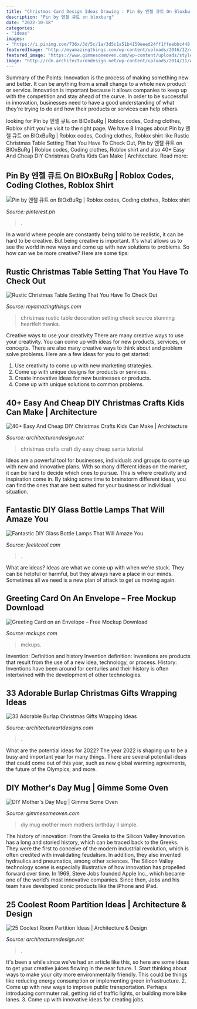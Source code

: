 ```yaml
---
title: "Christmas Card Design Ideas Drawing : Pin By 엔젤 큐트 On Bloxburg"
description: "Pin by 엔젤 큐트 on bloxburg"
date: "2022-10-18"
categories:
- "ideas"
images:
- "https://i.pinimg.com/736x/3d/5c/1a/3d5c1a51b4150eeed24ff1ffeebbc448.jpg"
featuredImage: "http://myamazingthings.com/wp-content/uploads/2016/12/christmas-wedding-decoration-ideas-15.jpg"
featured_image: "https://www.gimmesomeoven.com/wp-content/uploads/style/2013/05/IMG_8329-552x864.jpg"
image: "http://cdn.architecturendesign.net/wp-content/uploads/2014/11/AD-Christmas-Craft-For-Kids-15.jpg"
---
```



Summary of the Points:
Innovation is the process of making something new and better. It can be anything from a small change to a whole new product or service. Innovation is important because it allows companies to keep up with the competition and stay ahead of the curve. In order to be successful in innovation, businesses need to have a good understanding of what they're trying to do and how their products or services can help others.

	

		
looking for Pin by 엔젤 큐트 on BlOxBuRg | Roblox codes, Coding clothes, Roblox shirt you've visit to the right page. We have 8 Images about Pin by 엔젤 큐트 on BlOxBuRg | Roblox codes, Coding clothes, Roblox shirt like Rustic Christmas Table Setting That You Have To Check Out, Pin by 엔젤 큐트 on BlOxBuRg | Roblox codes, Coding clothes, Roblox shirt and also 40+ Easy And Cheap DIY Christmas Crafts Kids Can Make | Architecture. Read more:
		
    
## Pin By 엔젤 큐트 On BlOxBuRg | Roblox Codes, Coding Clothes, Roblox Shirt

<img loading=lazy src="https://i.pinimg.com/736x/3d/5c/1a/3d5c1a51b4150eeed24ff1ffeebbc448.jpg" onerror="this.onerror=null;this.src='https://tse3.mm.bing.net/th?id=OIP.4V6cK6RA8ekuu8n0YzYurAHaHN&amp;pid=15.1';" alt="Pin by 엔젤 큐트 on BlOxBuRg | Roblox codes, Coding clothes, Roblox shirt">

_Source: pinterest.ph_

>. 

	

In a world where people are constantly being told to be realistic, it can be hard to be creative. But being creative is important. It's what allows us to see the world in new ways and come up with new solutions to problems. So how can we be more creative? Here are some tips:

    
## Rustic Christmas Table Setting That You Have To Check Out

<img loading=lazy src="http://myamazingthings.com/wp-content/uploads/2016/12/christmas-wedding-decoration-ideas-15.jpg" onerror="this.onerror=null;this.src='https://tse2.mm.bing.net/th?id=OIP.SMetG3olSv2IBfUhOz0rLgHaK_&amp;pid=15.1';" alt="Rustic Christmas Table Setting That You Have To Check Out">

_Source: myamazingthings.com_

>christmas rustic table decoration setting check source stunning heartfelt thanks. 

	

Creative ways to use your creativity
There are many creative ways to use your creativity. You can come up with ideas for new products, services, or concepts. There are also many creative ways to think about and problem solve problems. Here are a few ideas for you to get started:
1) Use creativity to come up with new marketing strategies.
2) Come up with unique designs for products or services.
3) Create innovative ideas for new businesses or products.
4) Come up with unique solutions to common problems.

    
## 40+ Easy And Cheap DIY Christmas Crafts Kids Can Make | Architecture

<img loading=lazy src="http://cdn.architecturendesign.net/wp-content/uploads/2014/11/AD-Christmas-Craft-For-Kids-15.jpg" onerror="this.onerror=null;this.src='https://tse3.mm.bing.net/th?id=OIP.GYPZMgEG5LHgeDwx0lsoJgHaIC&amp;pid=15.1';" alt="40+ Easy And Cheap DIY Christmas Crafts Kids Can Make | Architecture">

_Source: architecturendesign.net_

>christmas crafts craft diy easy cheap santa tutorial. 

	

Ideas are a powerful tool for businesses, individuals and groups to come up with new and innovative plans. With so many different ideas on the market, it can be hard to decide which ones to pursue. This is where creativity and inspiration come in. By taking some time to brainstorm different ideas, you can find the ones that are best suited for your business or individual situation.

    
## Fantastic DIY Glass Bottle Lamps That Will Amaze You

<img loading=lazy src="https://feelitcool.com/wp-content/uploads/2017/01/diy-bottle-lamp-ideas6.jpg" onerror="this.onerror=null;this.src='https://tse1.mm.bing.net/th?id=OIP.C2qSvMD6gFgKsjmSe4s_TwHaNK&amp;pid=15.1';" alt="Fantastic DIY Glass Bottle Lamps That Will Amaze You">

_Source: feelitcool.com_

>. 

	

What are ideas?
Ideas are what we come up with when we're stuck. They can be helpful or harmful, but they always have a place in our minds. Sometimes all we need is a new plan of attack to get us moving again.

    
## Greeting Card On An Envelope – Free Mockup Download

<img loading=lazy src="https://mckups.com/wp-content/uploads/2020/12/greeting-card-1333x2000.jpg" onerror="this.onerror=null;this.src='https://tse2.mm.bing.net/th?id=OIP.JdGuJ69y9gyYMw7V4S9X2wHaLH&amp;pid=15.1';" alt="Greeting Card on an Envelope – Free Mockup Download">

_Source: mckups.com_

>mckups. 

	

Invention: Definition and history
Invention definition: Inventions are products that result from the use of a new idea, technology, or process. History: Inventions have been around for centuries and their history is often intertwined with the development of other technologies.

    
## 33 Adorable Burlap Christmas Gifts Wrapping Ideas

<img loading=lazy src="https://www.architectureartdesigns.com/wp-content/uploads/2013/11/Fotor1110123012.jpg" onerror="this.onerror=null;this.src='https://tse4.mm.bing.net/th?id=OIP.qiblKnAzMH6u1QVbWlm48AHaEV&amp;pid=15.1';" alt="33 Adorable Burlap Christmas Gifts Wrapping Ideas">

_Source: architectureartdesigns.com_

>. 

	

What are the potential ideas for 2022?
The year 2022 is shaping up to be a busy and important year for many things. There are several potential ideas that could come out of this year, such as new global warming agreements, the future of the Olympics, and more.

    
## DIY Mother&#039;s Day Mug | Gimme Some Oven

<img loading=lazy src="https://www.gimmesomeoven.com/wp-content/uploads/style/2013/05/IMG_8329-552x864.jpg" onerror="this.onerror=null;this.src='https://tse2.mm.bing.net/th?id=OIP.5ngV3asoMJeCeN8OFcWo_QHaLl&amp;pid=15.1';" alt="DIY Mother&#039;s Day Mug | Gimme Some Oven">

_Source: gimmesomeoven.com_

>diy mug mother mom mothers birthday ll simple. 

	

The history of innovation: From the Greeks to the Silicon Valley
Innovation has a long and storied history, which can be traced back to the Greeks. They were the first to conceive of the modern industrial revolution, which is often credited with invalidating feudalism. In addition, they also invented hydraulics and pneumatics, among other sciences.
The Silicon Valley technology scene is especially illustrative of how innovation has propelled forward over time. In 1969, Steve Jobs founded Apple Inc., which became one of the world’s most innovative companies. Since then, Jobs and his team have developed iconic products like the iPhone and iPad.

    
## 25 Coolest Room Partition Ideas | Architecture &amp; Design

<img loading=lazy src="https://cdn.architecturendesign.net/wp-content/uploads/2014/08/753.jpg" onerror="this.onerror=null;this.src='https://tse1.mm.bing.net/th?id=OIP.vY66Fsip9dzeE_fMcrXXUQHaLK&amp;pid=15.1';" alt="25 Coolest Room Partition Ideas | Architecture &amp; Design">

_Source: architecturendesign.net_

>. 

	

It's been a while since we've had an article like this, so here are some ideas to get your creative juices flowing in the near future. 1. Start thinking about ways to make your city more environmentally friendly. This could be things like reducing energy consumption or implementing green infrastructure. 2. Come up with new ways to improve public transportation. Perhaps introducing commuter rail, getting rid of traffic lights, or building more bike lanes. 3. Come up with innovative ideas for creating jobs.

